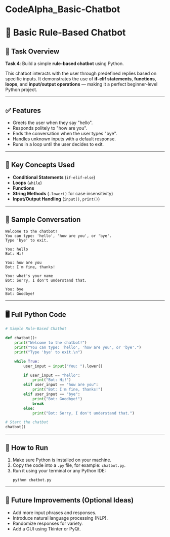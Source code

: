 # CodeAlpha_Basic-Chatbot
# 🤖 Basic Rule-Based Chatbot

## 📌 Task Overview
**Task 4**: Build a simple **rule-based chatbot** using Python.

This chatbot interacts with the user through predefined replies based on specific inputs. It demonstrates the use of **if-elif statements**, **functions**, **loops**, and **input/output operations** — making it a perfect beginner-level Python project.

---

## ✅ Features
- Greets the user when they say "hello".
- Responds politely to "how are you".
- Ends the conversation when the user types "bye".
- Handles unknown inputs with a default response.
- Runs in a loop until the user decides to exit.

---

## 🧠 Key Concepts Used
- **Conditional Statements** (`if-elif-else`)
- **Loops** (`while`)
- **Functions**
- **String Methods** (`.lower()` for case insensitivity)
- **Input/Output Handling** (`input()`, `print()`)

---

## 🧾 Sample Conversation
```
Welcome to the chatbot!
You can type: 'hello', 'how are you', or 'bye'.
Type 'bye' to exit.

You: hello
Bot: Hi!

You: how are you
Bot: I'm fine, thanks!

You: what's your name
Bot: Sorry, I don't understand that.

You: bye
Bot: Goodbye!
```

---

## 🖥️ Full Python Code
```python
# Simple Rule-Based Chatbot

def chatbot():
    print("Welcome to the chatbot!")
    print("You can type: 'hello', 'how are you', or 'bye'.")
    print("Type 'bye' to exit.\n")

    while True:
        user_input = input("You: ").lower()

        if user_input == "hello":
            print("Bot: Hi!")
        elif user_input == "how are you":
            print("Bot: I'm fine, thanks!")
        elif user_input == "bye":
            print("Bot: Goodbye!")
            break
        else:
            print("Bot: Sorry, I don't understand that.")

# Start the chatbot
chatbot()
```

---

## 🔧 How to Run
1. Make sure Python is installed on your machine.
2. Copy the code into a `.py` file, for example: `chatbot.py`.
3. Run it using your terminal or any Python IDE:
   ```
   python chatbot.py
   ```

---

## 🚀 Future Improvements (Optional Ideas)
- Add more input phrases and responses.
- Introduce natural language processing (NLP).
- Randomize responses for variety.
- Add a GUI using Tkinter or PyQt.

